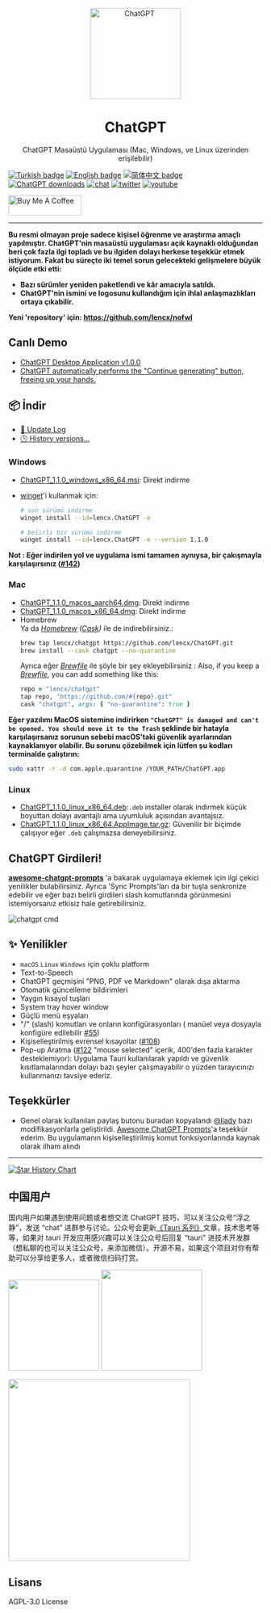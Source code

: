<p align="center">
  <img width="180" src="./public/logo.png" alt="ChatGPT">
  <h1 align="center">ChatGPT</h1>
  <p align="center">ChatGPT Masaüstü Uygulaması (Mac, Windows, ve Linux üzerinden erişilebilir)</p>
</p>

[![Turkish badge](https://img.shields.io/badge/%E3%83%88%E3%83%AB%E3%82%B3%E8%AA%9E-Turkish-red)](./README-TR.md)
[![English badge](https://img.shields.io/badge/%E8%8B%B1%E6%96%87-English-blue)](./README.md)
[![简体中文 badge](https://img.shields.io/badge/%E7%AE%80%E4%BD%93%E4%B8%AD%E6%96%87-Simplified%20Chinese-blue)](./README-ZH_CN.md)\
[![ChatGPT downloads](https://img.shields.io/github/downloads/lencx/ChatGPT/total.svg?style=flat-square)](https://github.com/lencx/ChatGPT/releases)
[![chat](https://img.shields.io/badge/chat-discord-blue?style=flat&logo=discord)](https://discord.gg/aPhCRf4zZr)
[![twitter](https://img.shields.io/badge/follow-lencx__-blue?style=flat&logo=Twitter)](https://twitter.com/lencx_)
[![youtube](https://img.shields.io/youtube/channel/subscribers/UC__gTZL-OZKDPic7s_6Ntgg?style=social)](https://www.youtube.com/@lencx)

<a href="https://www.buymeacoffee.com/lencx" target="_blank"><img src="https://cdn.buymeacoffee.com/buttons/v2/default-blue.png" alt="Buy Me A Coffee" style="height: 40px !important;width: 145px !important;" ></a>

---
**Bu resmi olmayan proje sadece kişisel öğrenme ve araştırma amaçlı yapılmıştır. ChatGPT'nin masaüstü uygulaması açık kaynaklı olduğundan beri çok fazla ilgi topladı ve bu ilgiden dolayı herkese teşekkür etmek istiyorum. Fakat bu süreçte iki temel sorun gelecekteki gelişmelere büyük ölçüde etki etti:**

- **Bazı sürümler yeniden paketlendi ve kâr amacıyla satıldı.**
- **ChatGPT'nin ismini ve logosunu kullandığım için ihlal anlaşmazlıkları ortaya çıkabilir.**  

**Yeni 'repository' için: https://github.com/lencx/nofwl**

## Canlı Demo

- [ChatGPT Desktop Application v1.0.0](https://youtu.be/IIuuB5vFFAQ)
- [ChatGPT automatically performs the "Continue generating" button, freeing up your hands.](https://youtu.be/bbL5cPmiGig)

## 📦 İndir

- [📝 Update Log](./UPDATE_LOG.md)
- [🕒 History versions...](https://github.com/lencx/ChatGPT/releases)

<!-- tr-download-start -->

### Windows

- [ChatGPT_1.1.0_windows_x86_64.msi](https://github.com/lencx/ChatGPT/releases/download/v1.1.0/ChatGPT_1.1.0_windows_x86_64.msi): Direkt indirme
- [winget](https://winstall.app/apps/lencx.ChatGPT)'i kullanmak için:

  ```bash
  # son sürümü indirme
  winget install --id=lencx.ChatGPT -e

  # belirli bir sürümü indirme
  winget install --id=lencx.ChatGPT -e --version 1.1.0
  ```
**Not : Eğer indirilen yol ve uygulama ismi tamamen aynıysa, bir çakışmayla karşılaşırsınız ([#142](https://github.com/lencx/ChatGPT/issues/142))**

### Mac

- [ChatGPT_1.1.0_macos_aarch64.dmg](https://github.com/lencx/ChatGPT/releases/download/v1.1.0/ChatGPT_1.1.0_macos_aarch64.dmg): Direkt indirme
- [ChatGPT_1.1.0_macos_x86_64.dmg](https://github.com/lencx/ChatGPT/releases/download/v1.1.0/ChatGPT_1.1.0_macos_x86_64.dmg): Direkt indirme
- Homebrew \
 Ya da _[Homebrew](https://brew.sh) ([Cask](https://docs.brew.sh/Cask-Cookbook))_ ile de indirebilirsiniz.:
  ```sh
  brew tap lencx/chatgpt https://github.com/lencx/ChatGPT.git
  brew install --cask chatgpt --no-quarantine
  ```
  Ayrıca eğer _[Brewfile](https://github.com/Homebrew/homebrew-bundle#usage)_ ile şöyle bir şey ekleyebilirsiniz :
  Also, if you keep a _[Brewfile](https://github.com/Homebrew/homebrew-bundle#usage)_, you can add something like this:
  ```rb
  repo = "lencx/chatgpt"
  tap repo, "https://github.com/#{repo}.git"
  cask "chatgpt", args: { "no-quarantine": true }
  ```
**Eğer yazılımı MacOS sistemine indirirken `"ChatGPT" is damaged and can't be opened. You should move it to the Trash` şeklinde bir hatayla karşılaşırsanız sorunun sebebi macOS'taki güvenlik ayarlarından kaynaklanıyor olabilir. Bu sorunu çözebilmek için lütfen şu kodları terminalde çalıştırın:**

```bash
sudo xattr -r -d com.apple.quarantine /YOUR_PATH/ChatGPT.app
```

### Linux

- [ChatGPT_1.1.0_linux_x86_64.deb](https://github.com/lencx/ChatGPT/releases/download/v1.1.0/ChatGPT_1.1.0_linux_x86_64.deb):`.deb` installer olarak indirmek küçük boyuttan dolayı avantajlı ama uyumluluk açısından avantajsız.
- [ChatGPT_1.1.0_linux_x86_64.AppImage.tar.gz](https://github.com/lencx/ChatGPT/releases/download/v1.1.0/ChatGPT_1.1.0_linux_x86_64.AppImage.tar.gz): Güvenilir bir biçimde çalışıyor eğer `.deb` çalışmazsa deneyebilirsiniz.

<!-- tr-download-end -->

## ChatGPT Girdileri!

**[awesome-chatgpt-prompts](https://github.com/f/awesome-chatgpt-prompts)** 'a bakarak uygulamaya eklemek için ilgi çekici yenilikler bulabilirsiniz. Ayrıca 'Sync Prompts'ları da bir tuşla senkronize edebilir ve eğer bazı belirli girdileri slash komutlarında görünmesini istemiyorsanız etkisiz hale getirebilirsiniz.

![chatgpt cmd](./assets/chatgpt-cmd.png)

## ✨ Yenilikler

- `macOS` `Linux` `Windows` için çoklu platform
- Text-to-Speech
- ChatGPT geçmişini "PNG, PDF ve Markdown" olarak dışa aktarma
- Otomatik güncelleme bildirimleri
- Yaygın kısayol tuşları
- System tray hover window
- Güçlü menü eşyaları
- "/" (slash) komutları ve onların konfigürasyonları ( manüel veya dosyayla konfigüre edilebilir [#55](https://github.com/lencx/ChatGPT/issues/55))
- Kişiselleştirilmiş evrensel kısayollar ([#108](https://github.com/lencx/ChatGPT/issues/108))
- Pop-up Aratma ([#122](https://github.com/lencx/ChatGPT/issues/122) "mouse selected" içerik, 400'den fazla karakter desteklemiyor): Uygulama Tauri kullanılarak yapıldı ve güvenlik kısıtlamalarından dolayı bazı şeyler çalışmayabilir o yüzden tarayıcınızı kullanmanızı tavsiye ederiz.

## Teşekkürler

- Genel olarak kullanılan paylaş butonu buradan kopyalandı [@liady](https://github.com/liady) bazı modifikasyonlarla geliştirildi.
[Awesome ChatGPT Prompts](https://github.com/f/awesome-chatgpt-prompts)'a teşekkür ederim. Bu uygulamanın kişiselleştirilmiş komut fonksiyonlarında kaynak olarak ilham alındı
---

[![Star History Chart](https://api.star-history.com/svg?repos=lencx/chatgpt&type=Timeline)](https://star-history.com/#lencx/chatgpt&Timeline)

## 中国用户

国内用户如果遇到使用问题或者想交流 ChatGPT 技巧，可以关注公众号“浮之静”，发送 “chat” 进群参与讨论。公众号会更新[《Tauri 系列》](https://mp.weixin.qq.com/mp/appmsgalbum?__biz=MzIzNjE2NTI3NQ==&action=getalbum&album_id=2593843659863752704)文章，技术思考等等，如果对 tauri 开发应用感兴趣可以关注公众号后回复 “tauri” 进技术开发群（想私聊的也可以关注公众号，来添加微信）。开源不易，如果这个项目对你有帮助可以分享给更多人，或者微信扫码打赏。

<img width="180" src="https://user-images.githubusercontent.com/16164244/207228300-ea5c4688-c916-4c55-a8c3-7f862888f351.png"> <img width="200" src="https://user-images.githubusercontent.com/16164244/207228025-117b5f77-c5d2-48c2-a070-774b7a1596f2.png">

<a href="https://t.zsxq.com/0bQikmcVw"><img width="360" src="./assets/zsxq.png"></a>

## Lisans

AGPL-3.0 License
